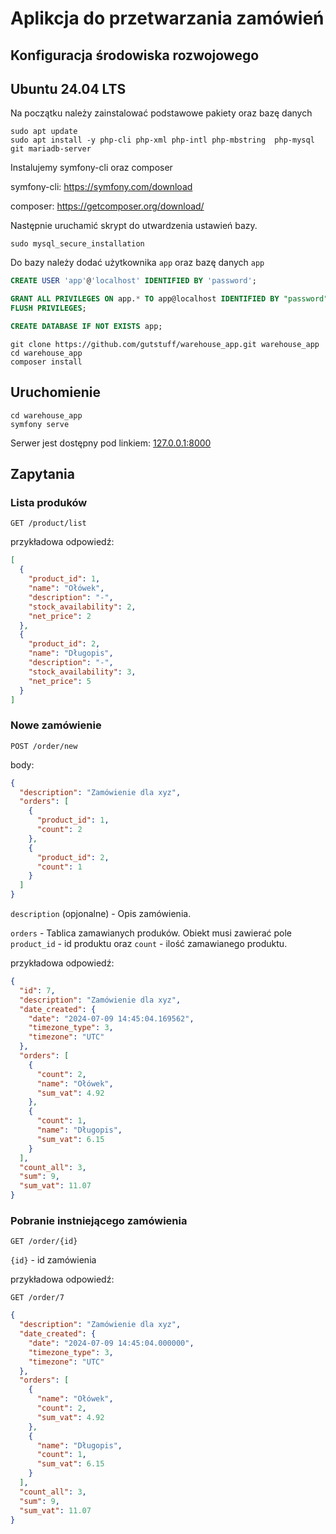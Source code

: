 # Aplikcja do przetwarzania zamówień

## Konfiguracja środowiska rozwojowego

## Ubuntu 24.04 LTS
Na początku należy zainstalować podstawowe pakiety oraz bazę danych

```
sudo apt update
sudo apt install -y php-cli php-xml php-intl php-mbstring  php-mysql git mariadb-server
```

Instalujemy symfony-cli oraz composer 

symfony-cli: https://symfony.com/download

composer: https://getcomposer.org/download/

Następnie uruchamić skrypt do utwardzenia ustawień bazy.

```
sudo mysql_secure_installation
```

Do bazy należy dodać użytkownika `app` oraz bazę danych `app`

```sql
CREATE USER 'app'@'localhost' IDENTIFIED BY 'password';

GRANT ALL PRIVILEGES ON app.* TO app@localhost IDENTIFIED BY "password";
FLUSH PRIVILEGES;

CREATE DATABASE IF NOT EXISTS app;
```

```
git clone https://github.com/gutstuff/warehouse_app.git warehouse_app
cd warehouse_app
composer install
```

## Uruchomienie
```
cd warehouse_app
symfony serve
```

Serwer jest dostępny pod linkiem: [127.0.0.1:8000](http://127.0.0.1:8000)

## Zapytania

### Lista produków

`GET /product/list`

przykładowa odpowiedź:

```json
[
  {
    "product_id": 1,
    "name": "Ołówek",
    "description": "-",
    "stock_availability": 2,
    "net_price": 2
  },
  {
    "product_id": 2,
    "name": "Długopis",
    "description": "-",
    "stock_availability": 3,
    "net_price": 5
  }
]
```

### Nowe zamówienie

`POST /order/new`

body:

```json
{
  "description": "Zamówienie dla xyz",
  "orders": [
    {
      "product_id": 1,
      "count": 2
    },
    {
      "product_id": 2,
      "count": 1
    }
  ]
}
```
`description` (opjonalne) - Opis zamówienia.

`orders` - Tablica zamawianych produków. Obiekt musi zawierać
pole `product_id` - id produktu oraz `count` - ilość zamawianego produktu.

przykładowa odpowiedź:

```json
{
  "id": 7,
  "description": "Zamówienie dla xyz",
  "date_created": {
    "date": "2024-07-09 14:45:04.169562",
    "timezone_type": 3,
    "timezone": "UTC"
  },
  "orders": [
    {
      "count": 2,
      "name": "Ołówek",
      "sum_vat": 4.92
    },
    {
      "count": 1,
      "name": "Długopis",
      "sum_vat": 6.15
    }
  ],
  "count_all": 3,
  "sum": 9,
  "sum_vat": 11.07
}
```

### Pobranie instniejącego zamówienia

`GET /order/{id}`

`{id}` - id zamówienia

przykładowa odpowiedź:

`GET /order/7`

```json
{
  "description": "Zamówienie dla xyz",
  "date_created": {
    "date": "2024-07-09 14:45:04.000000",
    "timezone_type": 3,
    "timezone": "UTC"
  },
  "orders": [
    {
      "name": "Ołówek",
      "count": 2,
      "sum_vat": 4.92
    },
    {
      "name": "Długopis",
      "count": 1,
      "sum_vat": 6.15
    }
  ],
  "count_all": 3,
  "sum": 9,
  "sum_vat": 11.07
}
```
